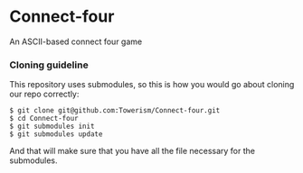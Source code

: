 # Connect-four
An ASCII-based connect four game
### Cloning guideline
This repository uses submodules, so this is how you would go about cloning our repo correctly:
```
$ git clone git@github.com:Towerism/Connect-four.git
$ cd Connect-four
$ git submodules init
$ git submodules update
```
And that will make sure that you have all the file necessary for the submodules.


